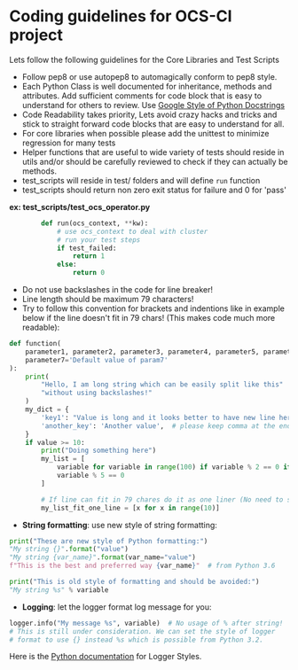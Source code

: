 # Coding guidelines for OCS-CI project

Lets follow the following guidelines for the Core Libraries and Test Scripts

* Follow pep8 or use autopep8 to automagically conform to pep8 style.
* Each Python Class is well documented for inheritance, methods and
    attributes. Add sufficient comments for code block that is easy
    to understand for others to review.
    Use [Google Style of Python Docstrings](https://sphinxcontrib-napoleon.readthedocs.io/en/latest/example_google.html)
* Code Readability takes priority, Lets avoid crazy hacks and tricks
    and stick to straight forward code blocks that are easy to
    understand for all.
* For core libraries when possible please add the unittest to
    minimize regression for many tests
* Helper functions that are useful to wide variety of tests should
    reside in utils and/or should be carefully reviewed to check if
    they can actually be methods.
* test_scripts will reside in test/ folders and will define `run`
    function
* test_scripts should return non zero exit status for failure and 0
    for 'pass'

**ex: test_scripts/test_ocs_operator.py**

```python
        def run(ocs_context, **kw):
            # use ocs_context to deal with cluster
            # run your test steps
            if test_failed:
                return 1
            else:
                return 0
```

* Do not use backslashes in the code for line breaker!
* Line length should be maximum 79 characters!
* Try to follow this convention for brackets and indentions like in example
    below if the line doesn't fit in 79 chars!  (This makes code much more
    readable):

```python
def function(
    parameter1, parameter2, parameter3, parameter4, parameter5, parameter6,
    parameter7='Default value of param7'
):
    print(
        "Hello, I am long string which can be easily split like this"
        "without using backslashes!"
    )
    my_dict = {
        'key1': "Value is long and it looks better to have new line here",
        'another_key': 'Another value',  # please keep comma at the end!
    }
    if value >= 10:
        print("Doing something here")
        my_list = [
            variable for variable in range(100) if variable % 2 == 0 if
            variable % 5 == 0
        ]

        # If line can fit in 79 chares do it as one liner (No need to split)!
        my_list_fit_one_line = [x for x in range(10)]
```

* **String formatting**: use new style of string formatting:

```python
print("These are new style of Python formatting:")
"My string {}".format("value")
"My string {var_name}".format(var_name="value")
f"This is the best and preferred way {var_name}"  # from Python 3.6

print("This is old style of formatting and should be avoided:")
"My string %s" % variable
```

* **Logging**: let the logger format log message for you:

```python
logger.info("My message %s", variable)  # No usage of % after string!
# This is still under consideration. We can set the style of logger
# format to use {} instead %s which is possible from Python 3.2.
```

Here is the [Python documentation](https://docs.python.org/3/howto/logging-cookbook.html#use-of-alternative-formatting-styles)
for Logger Styles.
